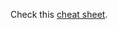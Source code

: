 Check this [cheat sheet].


[cheat sheet]:https://github.com/adam-p/markdown-here/wiki/Markdown-Cheatsheet
